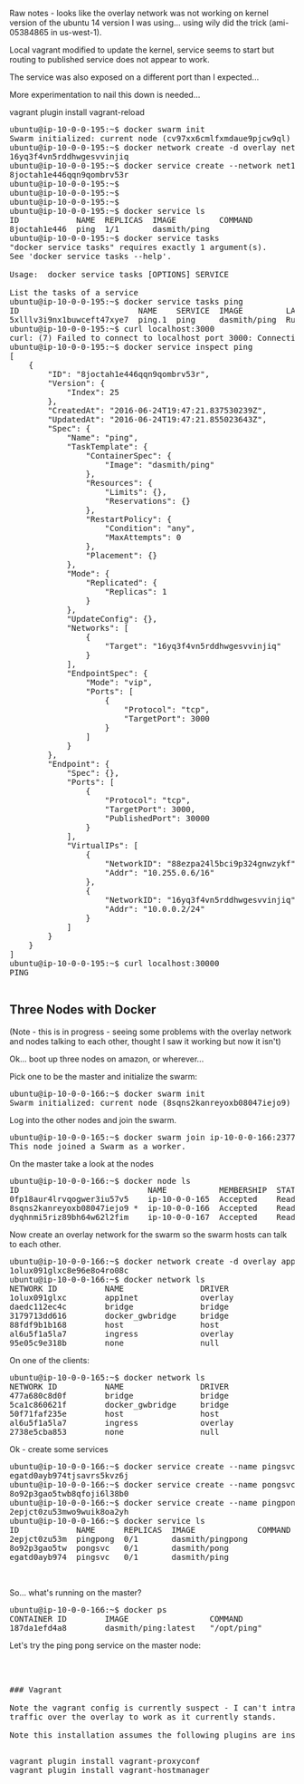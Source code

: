Raw notes - looks like the overlay network was not working on kernel
version of the ubuntu 14 version I was using... using wily did the 
trick (ami-05384865 in us-west-1).

Local vagrant modified to update the kernel, service seems to start but routing to published
service does not appear to work.

The service was also exposed on a different port than I expected...

More experimentation to nail this down is needed...

vagrant plugin install vagrant-reload

<pre>
ubuntu@ip-10-0-0-195:~$ docker swarm init
Swarm initialized: current node (cv97xx6cmlfxmdaue9pjcw9ql) is now a manager.
ubuntu@ip-10-0-0-195:~$ docker network create -d overlay net1
16yq3f4vn5rddhwgesvvinjiq
ubuntu@ip-10-0-0-195:~$ docker service create --network net1 --name ping --publish 3000/tcp dasmith/ping
8joctah1e446qqn9qombrv53r
ubuntu@ip-10-0-0-195:~$ 
ubuntu@ip-10-0-0-195:~$ 
ubuntu@ip-10-0-0-195:~$ 
ubuntu@ip-10-0-0-195:~$ docker service ls
ID            NAME  REPLICAS  IMAGE         COMMAND
8joctah1e446  ping  1/1       dasmith/ping  
ubuntu@ip-10-0-0-195:~$ docker service tasks
"docker service tasks" requires exactly 1 argument(s).
See 'docker service tasks --help'.

Usage:  docker service tasks [OPTIONS] SERVICE

List the tasks of a service
ubuntu@ip-10-0-0-195:~$ docker service tasks ping
ID                         NAME    SERVICE  IMAGE         LAST STATE          DESIRED STATE  NODE
5xlllv3i9nx1buwceft47xye7  ping.1  ping     dasmith/ping  Running 13 seconds  Running        ip-10-0-0-195
ubuntu@ip-10-0-0-195:~$ curl localhost:3000
curl: (7) Failed to connect to localhost port 3000: Connection refused
ubuntu@ip-10-0-0-195:~$ docker service inspect ping
[
    {
        "ID": "8joctah1e446qqn9qombrv53r",
        "Version": {
            "Index": 25
        },
        "CreatedAt": "2016-06-24T19:47:21.837530239Z",
        "UpdatedAt": "2016-06-24T19:47:21.855023643Z",
        "Spec": {
            "Name": "ping",
            "TaskTemplate": {
                "ContainerSpec": {
                    "Image": "dasmith/ping"
                },
                "Resources": {
                    "Limits": {},
                    "Reservations": {}
                },
                "RestartPolicy": {
                    "Condition": "any",
                    "MaxAttempts": 0
                },
                "Placement": {}
            },
            "Mode": {
                "Replicated": {
                    "Replicas": 1
                }
            },
            "UpdateConfig": {},
            "Networks": [
                {
                    "Target": "16yq3f4vn5rddhwgesvvinjiq"
                }
            ],
            "EndpointSpec": {
                "Mode": "vip",
                "Ports": [
                    {
                        "Protocol": "tcp",
                        "TargetPort": 3000
                    }
                ]
            }
        },
        "Endpoint": {
            "Spec": {},
            "Ports": [
                {
                    "Protocol": "tcp",
                    "TargetPort": 3000,
                    "PublishedPort": 30000
                }
            ],
            "VirtualIPs": [
                {
                    "NetworkID": "88ezpa24l5bci9p324gnwzykf",
                    "Addr": "10.255.0.6/16"
                },
                {
                    "NetworkID": "16yq3f4vn5rddhwgesvvinjiq",
                    "Addr": "10.0.0.2/24"
                }
            ]
        }
    }
]
ubuntu@ip-10-0-0-195:~$ curl localhost:30000
PING

</pre>



## Three Nodes with Docker

(Note - this is in progress - seeing some problems with the overlay
network and nodes talking to each other, thought I saw it working
but now it isn't)

Ok... boot up three nodes on amazon, or wherever...

Pick one to be the master and initialize the swarm:

<pre>
ubuntu@ip-10-0-0-166:~$ docker swarm init
Swarm initialized: current node (8sqns2kanreyoxb08047iejo9) is now a manager.
</pre>

Log into the other nodes and join the swarm.

<pre>
ubuntu@ip-10-0-0-165:~$ docker swarm join ip-10-0-0-166:2377
This node joined a Swarm as a worker.
</pre>

On the master take a look at the nodes

<pre>
ubuntu@ip-10-0-0-166:~$ docker node ls
ID                           NAME           MEMBERSHIP  STATUS  AVAILABILITY  MANAGER STATUS
0fp18aur4lrvqogwer3iu57v5    ip-10-0-0-165  Accepted    Ready   Active        
8sqns2kanreyoxb08047iejo9 *  ip-10-0-0-166  Accepted    Ready   Active        Leader
dyqhnmi5riz89bh64w62l2fim    ip-10-0-0-167  Accepted    Ready   Active        
</pre>

Now create an overlay network for the swarm so the swarm hosts can
talk to each other.

<pre>
ubuntu@ip-10-0-0-166:~$ docker network create -d overlay app1net
1olux091glxc8e96e8o4ro08c
ubuntu@ip-10-0-0-166:~$ docker network ls
NETWORK ID          NAME                DRIVER              SCOPE
1olux091glxc        app1net             overlay             swarm               
daedc112ec4c        bridge              bridge              local               
3179713dd616        docker_gwbridge     bridge              local               
88fdf9b1b168        host                host                local               
al6u5f1a5la7        ingress             overlay             swarm               
95e05c9e318b        none                null                local               
</pre>

On one of the clients:

<pre>
ubuntu@ip-10-0-0-165:~$ docker network ls
NETWORK ID          NAME                DRIVER              SCOPE
477a680c8d0f        bridge              bridge              local               
5ca1c860621f        docker_gwbridge     bridge              local               
50f71faf235e        host                host                local               
al6u5f1a5la7        ingress             overlay             swarm               
2738e5cba853        none                null                local               
</pre>

Ok - create some services

<pre>
ubuntu@ip-10-0-0-166:~$ docker service create --name pingsvc --network app1net --publish 3000:3000 dasmith/ping
egatd0ayb974tjsavrs5kvz6j
ubuntu@ip-10-0-0-166:~$ docker service create --name pongsvc --network app1net --publish 4000:4000 dasmith/pong
8o92p3gao5twb8qfoji6l38b0
ubuntu@ip-10-0-0-166:~$ docker service create --name pingpong --network app1net --publish 8080:8080 dasmith/pingpong
2epjct0zu53mwo9wuik8oa2yh
ubuntu@ip-10-0-0-166:~$ docker service ls
ID            NAME      REPLICAS  IMAGE             COMMAND
2epjct0zu53m  pingpong  0/1       dasmith/pingpong  
8o92p3gao5tw  pongsvc   0/1       dasmith/pong      
egatd0ayb974  pingsvc   0/1       dasmith/ping      


</pre>

So... what's running on the master?

<pre>
ubuntu@ip-10-0-0-166:~$ docker ps
CONTAINER ID        IMAGE                 COMMAND             CREATED             STATUS              PORTS               NAMES
187da1efd4a8        dasmith/ping:latest   "/opt/ping"         3 minutes ago       Up 3 minutes        3000/tcp            ping.1.3z2w2al70qwmg91xm16tjshky
</pre>

Let's try the ping pong service on the master node:

<pre>



### Vagrant

Note the vagrant config is currently suspect - I can't intracluster
traffic over the overlay to work as it currently stands.

Note this installation assumes the following plugins are installed:

<pre>
vagrant plugin install vagrant-proxyconf
vagrant plugin install vagrant-hostmanager
</pre>

